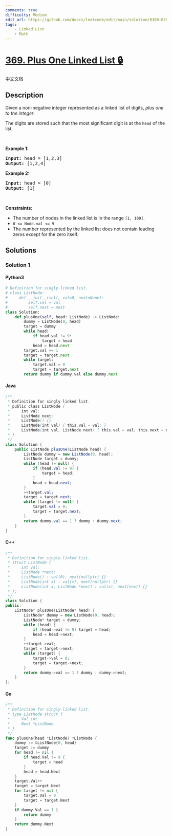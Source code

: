 ```yaml
---
comments: true
difficulty: Medium
edit_url: https://github.com/doocs/leetcode/edit/main/solution/0300-0399/0369.Plus%20One%20Linked%20List/README_EN.md
tags:
    - Linked List
    - Math
---
```


<!-- problem:start -->

# [369. Plus One Linked List 🔒](https://leetcode.com/problems/plus-one-linked-list)

[中文文档](/solution/0300-0399/0369.Plus%20One%20Linked%20List/README.md)

## Description

<!-- description:start -->

<p>Given a non-negative integer represented as a linked list of digits, <em>plus one to the integer</em>.</p>

<p>The digits are stored such that the most significant digit is at the <code>head</code> of the list.</p>

<p>&nbsp;</p>
<p><strong class="example">Example 1:</strong></p>
<pre><strong>Input:</strong> head = [1,2,3]
<strong>Output:</strong> [1,2,4]
</pre><p><strong class="example">Example 2:</strong></p>
<pre><strong>Input:</strong> head = [0]
<strong>Output:</strong> [1]
</pre>
<p>&nbsp;</p>
<p><strong>Constraints:</strong></p>

<ul>
	<li>The number of nodes in the linked list is in the range <code>[1, 100]</code>.</li>
	<li><code>0 &lt;= Node.val &lt;= 9</code></li>
	<li>The number represented by the linked list does not contain leading zeros except for the zero itself.&nbsp;</li>
</ul>

<!-- description:end -->

## Solutions

<!-- solution:start -->

### Solution 1

<!-- tabs:start -->

#### Python3

```python
# Definition for singly-linked list.
# class ListNode:
#     def __init__(self, val=0, next=None):
#         self.val = val
#         self.next = next
class Solution:
    def plusOne(self, head: ListNode) -> ListNode:
        dummy = ListNode(0, head)
        target = dummy
        while head:
            if head.val != 9:
                target = head
            head = head.next
        target.val += 1
        target = target.next
        while target:
            target.val = 0
            target = target.next
        return dummy if dummy.val else dummy.next
```

#### Java

```java
/**
 * Definition for singly-linked list.
 * public class ListNode {
 *     int val;
 *     ListNode next;
 *     ListNode() {}
 *     ListNode(int val) { this.val = val; }
 *     ListNode(int val, ListNode next) { this.val = val; this.next = next; }
 * }
 */
class Solution {
    public ListNode plusOne(ListNode head) {
        ListNode dummy = new ListNode(0, head);
        ListNode target = dummy;
        while (head != null) {
            if (head.val != 9) {
                target = head;
            }
            head = head.next;
        }
        ++target.val;
        target = target.next;
        while (target != null) {
            target.val = 0;
            target = target.next;
        }
        return dummy.val == 1 ? dummy : dummy.next;
    }
}
```

#### C++

```cpp
/**
 * Definition for singly-linked list.
 * struct ListNode {
 *     int val;
 *     ListNode *next;
 *     ListNode() : val(0), next(nullptr) {}
 *     ListNode(int x) : val(x), next(nullptr) {}
 *     ListNode(int x, ListNode *next) : val(x), next(next) {}
 * };
 */
class Solution {
public:
    ListNode* plusOne(ListNode* head) {
        ListNode* dummy = new ListNode(0, head);
        ListNode* target = dummy;
        while (head) {
            if (head->val != 9) target = head;
            head = head->next;
        }
        ++target->val;
        target = target->next;
        while (target) {
            target->val = 0;
            target = target->next;
        }
        return dummy->val == 1 ? dummy : dummy->next;
    }
};
```

#### Go

```go
/**
 * Definition for singly-linked list.
 * type ListNode struct {
 *     Val int
 *     Next *ListNode
 * }
 */
func plusOne(head *ListNode) *ListNode {
	dummy := &ListNode{0, head}
	target := dummy
	for head != nil {
		if head.Val != 9 {
			target = head
		}
		head = head.Next
	}
	target.Val++
	target = target.Next
	for target != nil {
		target.Val = 0
		target = target.Next
	}
	if dummy.Val == 1 {
		return dummy
	}
	return dummy.Next
}
```

<!-- tabs:end -->

<!-- solution:end -->

<!-- problem:end -->

